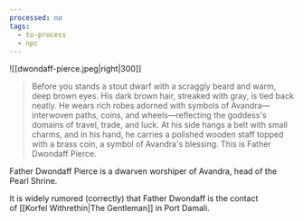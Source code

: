 ```yaml
---
processed: no
tags:
  - to-process
  - npc
---
```

![[dwondaff-pierce.jpeg|right|300]]
> Before you stands a stout dwarf with a scraggly beard and warm, deep brown eyes. His dark brown hair, streaked with gray, is tied back neatly. He wears rich robes adorned with symbols of Avandra—interwoven paths, coins, and wheels—reflecting the goddess's domains of travel, trade, and luck. At his side hangs a belt with small charms, and in his hand, he carries a polished wooden staff topped with a brass coin, a symbol of Avandra's blessing. This is Father Dwondaff Pierce.

Father Dwondaff Pierce is a dwarven worshiper of Avandra, head of the Pearl Shrine.

It is widely rumored (correctly) that Father Dwondaff is the contact of [[Korfel Withrethin|The Gentleman]] in Port Damali.